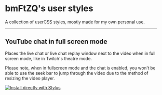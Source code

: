 # bmFtZQ's user styles
A collection of userCSS styles, mostly made for my own personal use.

---

## YouTube chat in full screen mode
Places the live chat or live chat replay window next to the video when in full
screen mode, like in Twitch's theatre mode.

Please note, when in fullscreen mode and the chat is enabled, you won't be able
to use the seek bar to jump through the video due to the method of resizing the
video player.

[![Install directly with Stylus](https://img.shields.io/badge/Install%20directly%20with-Stylus-238b8b.svg)](https://raw.githubusercontent.com/bmFtZQ/user-styles/main/youtube-chat-in-fullscreen.user.css)
